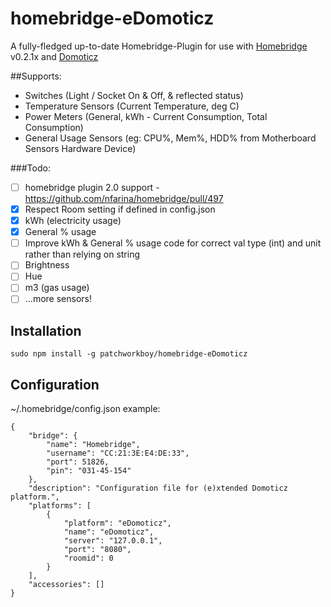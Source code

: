 # homebridge-eDomoticz
A fully-fledged up-to-date Homebridge-Plugin 
for use with [Homebridge](https://github.com/nfarina/homebridge) v0.2.1x 
and [Domoticz](https://github.com/domoticz/domoticz)

##Supports:
- Switches (Light / Socket On & Off, & reflected status)
- Temperature Sensors (Current Temperature, deg C)
- Power Meters (General, kWh - Current Consumption, Total Consumption)
- General Usage Sensors (eg: CPU%, Mem%, HDD% from Motherboard Sensors Hardware Device)

###Todo:
- [ ] homebridge plugin 2.0 support - https://github.com/nfarina/homebridge/pull/497
- [x] Respect Room setting if defined in config.json
- [x] kWh (electricity usage)
- [x] General % usage
- [ ] Improve kWh & General % usage code for correct val type (int) and unit rather than relying on string
- [ ] Brightness
- [ ] Hue
- [ ] m3 (gas usage)
- [ ] ...more sensors!

## Installation
```
sudo npm install -g patchworkboy/homebridge-eDomoticz
```

## Configuration

~/.homebridge/config.json example:
```
{
    "bridge": {
        "name": "Homebridge",
        "username": "CC:21:3E:E4:DE:33",
        "port": 51826,
        "pin": "031-45-154"
    },
    "description": "Configuration file for (e)xtended Domoticz platform.",
    "platforms": [
        {
            "platform": "eDomoticz",
            "name": "eDomoticz",
            "server": "127.0.0.1",
            "port": "8080",
            "roomid": 0
        }
    ],
    "accessories": []
}
```

